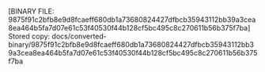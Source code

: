 [BINARY FILE: 9875f91c2bfb8e9d8fcaeff680db1a73680824427dfbcb35943112bb39a3cea8ea464b5fa7d07e61c53f40530f44b128cf5bc495c8c270611b56b375f7ba]
Stored copy: docs/converted-binary/9875f91c2bfb8e9d8fcaeff680db1a73680824427dfbcb35943112bb39a3cea8ea464b5fa7d07e61c53f40530f44b128cf5bc495c8c270611b56b375f7ba
